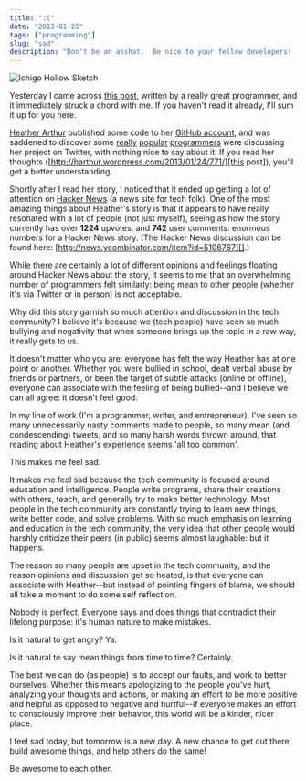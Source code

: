 ```yaml
---
title: ":("
date: "2013-01-25"
tags: ["programming"]
slug: "sad"
description: "Don't be an asshat.  Be nice to your fellow developers!  We're all total noobs, finding our way through this crazy world."
---
```



![Ichigo Hollow Sketch][]


Yesterday I came across [this post][], written by a really great programmer,
and it immediately struck a chord with me.  If you haven't read it already,
I'll sum it up for you here.

[Heather Arthur][] published some code to her [GitHub account][], and was
saddened to discover some [really][] [popular][] [programmers][] were
discussing her project on Twitter, with nothing nice to say about it.  If you
read her thoughts ([http://harthur.wordpress.com/2013/01/24/771/][this post]),
you'll get a better understanding.

Shortly after I read her story, I noticed that it ended up getting a lot of
attention on [Hacker News][] (a news site for tech folk).  One of the most
amazing things about Heather's story is that it appears to have really
resonated with a lot of people (not just myself), seeing as how the story
currently has over **1224** upvotes, and **742** user comments: enormous
numbers for a Hacker News story.  (The Hacker News discussion can be found
here: [http://news.ycombinator.com/item?id=5106767][].)

While there are certainly a lot of different opinions and feelings floating
around Hacker News about the story, it seems to me that an overwhelming number
of programmers felt similarly: being mean to other people (whether it's via
Twitter or in person) is not acceptable.

Why did this story garnish so much attention and discussion in the tech
community?  I believe it's because we (tech people) have seen so much bullying
and negativity that when someone brings up the topic in a raw way, it really
gets to us.

It doesn't matter who you are: everyone has felt the way Heather has at one
point or another.  Whether you were bullied in school, dealt verbal abuse by
friends or partners, or been the target of subtle attacks (online or offline),
everyone can associate with the feeling of being bullied--and I believe we can
all agree: it doesn't feel good.

In my line of work (I'm a programmer, writer, and entrepreneur), I've seen so
many unnecessarily nasty comments made to people, so many mean (and
condescending) tweets, and so many harsh words thrown around, that reading
about Heather's experience seems 'all too common'.

This makes me feel sad.

It makes me feel sad because the tech community is focused around education and
intelligence.  People write programs, share their creations with others, teach,
and generally try to make better technology.  Most people in the tech community
are constantly trying to learn new things, write better code, and solve
problems.  With so much emphasis on learning and education in the tech
community, the very idea that other people would harshly criticize their peers
(in public) seems almost laughable: but it happens.

The reason so many people are upset in the tech community, and the reason
opinions and discussion get so heated, is that everyone can associate with
Heather--but instead of pointing fingers of blame, we should all take a moment
to do some self reflection.

Nobody is perfect.  Everyone says and does things that contradict their
lifelong purpose: it's human nature to make mistakes.

Is it natural to get angry?  Ya.

Is it natural to say mean things from time to time?  Certainly.

The best we can do (as people) is to accept our faults, and work to better
ourselves.  Whether this means apologizing to the people you've hurt, analyzing
your thoughts and actions, or making an effort to be more positive and helpful
as opposed to negative and hurtful--if everyone makes an effort to consciously
improve their behavior, this world will be a kinder, nicer place.

I feel sad today, but tomorrow is a new day.  A new chance to get out there,
build awesome things, and help others do the same!

Be awesome to each other.


  [Ichigo Hollow Sketch]: {filename}/images/2013/ichigo-hollow-sketch.png "Ichigo Hollow Sketch"
  [this post]: http://harthur.wordpress.com/2013/01/24/771/ "Heather Arthur's Post"
  [Heather Arthur]: http://harthur.wordpress.com/ "Heather Arthur"
  [GitHub account]: https://github.com/harthur "Heather Arthur on GitHub"
  [really]: https://twitter.com/steveklabnik "Steve Klabnik"
  [popular]: https://twitter.com/zeeg "David Cramer"
  [programmers]: https://twitter.com/coreyhaines "Corey Haines"
  [Hacker News]: http://news.ycombinator.com/ "Hacker News"
  [http://news.ycombinator.com/item?id=5106767]: http://news.ycombinator.com/item?id=5106767 "Hacker News Story"
